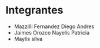 # Integrantes 

- Mazzilli Fernandez Diego Andres 
- Jaimes Orozco Nayelis Patricia 
- Maylis silva 

